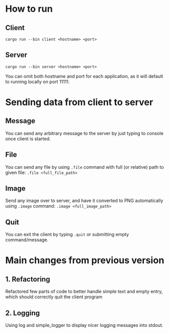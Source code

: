 # How to run
## Client
`cargo run --bin client <hostname> <port>`

## Server
`cargo run --bin server <hostname> <port>`

You can omit both hostname and port for each application, as it will default to running locally on port 11111.

# Sending data from client to server
## Message
You can send any arbitrary message to the server by just typing to console once client is started.

## File
You can send any file by using `.file` command with full (or relative) path to given file:
`.file <full_file_path>`

## Image
Send any image over to server, and have it converted to PNG automatically using `.image` command:
`.image <full_image_path>`

## Quit
You can exit the client by typing `.quit` or submitting empty command/message.

# Main changes from previous version
## 1. Refactoring
Refactored few parts of code to better handle simple text and empty entry, which should correctly quit the client program
## 2. Logging
Using log and simple_logger to display nicer logging messages into stdout.
